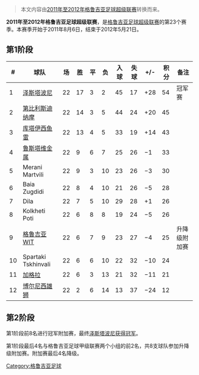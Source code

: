 > 本文内容由[2011年至2012年格鲁吉亚足球超级联赛](https://zh.wikipedia.org/wiki/2011年至2012年格鲁吉亚足球超级联赛)转换而来。


**2011年至2012年格鲁吉亚足球超级联赛**，是[格鲁吉亚足球超级联赛](../Page/格鲁吉亚足球超级联赛.md "wikilink")的第23个赛季。本赛季开始于2011年8月6日，结束于2012年5月21日。

## 第1阶段

| \# | 球队                                                          | 场  | 胜  | 平 | 负  | 入球 | 失球 | \+/- | 积分 | 备注     |
| -- | ----------------------------------------------------------- | -- | -- | - | -- | -- | -- | ---- | -- | ------ |
| 1  | [泽斯塔波尼](../Page/泽斯塔波尼足球俱乐部.md "wikilink")                   | 22 | 17 | 3 | 2  | 45 | 17 | \+28 | 54 | 冠军赛    |
| 2  | [第比利斯迪纳摩](https://zh.wikipedia.org/wiki/第比利斯迪纳摩 "wikilink") | 22 | 14 | 3 | 5  | 44 | 24 | \+20 | 45 |        |
| 3  | [库塔伊西鱼雷](https://zh.wikipedia.org/wiki/库塔伊西鱼雷 "wikilink")   | 22 | 13 | 4 | 5  | 33 | 19 | \+14 | 43 |        |
| 4  | [鲁斯塔维金属](https://zh.wikipedia.org/wiki/鲁斯塔维金属 "wikilink")   | 22 | 9  | 6 | 7  | 25 | 26 | −1   | 33 |        |
| 5  | Merani Martvili                                             | 22 | 9  | 3 | 10 | 23 | 26 | −3   | 30 |        |
| 6  | Baia Zugdidi                                                | 22 | 8  | 4 | 10 | 21 | 26 | −5   | 28 |        |
| 7  | Dila                                                        | 22 | 7  | 5 | 10 | 29 | 28 | \+1  | 26 |        |
| 8  | Kolkheti Poti                                               | 22 | 6  | 8 | 8  | 19 | 24 | −5   | 26 |        |
| 9  | [格鲁吉亚WIT](https://zh.wikipedia.org/wiki/格鲁吉亚WIT "wikilink") | 22 | 6  | 7 | 9  | 23 | 27 | −4   | 25 | 升降级附加赛 |
| 10 | Spartaki Tskhinvali                                         | 22 | 6  | 6 | 10 | 22 | 32 | −10  | 24 |        |
| 11 | [加格拉](https://zh.wikipedia.org/wiki/加格拉足球俱乐部 "wikilink")    | 22 | 6  | 3 | 13 | 21 | 32 | −11  | 21 |        |
| 12 | [博尔尼西雄狮](https://zh.wikipedia.org/wiki/博尔尼西雄狮 "wikilink")   | 22 | 2  | 6 | 14 | 13 | 37 | −24  | 12 |        |

## 第2阶段

第1阶段前8名进行冠军附加赛，最终[泽斯塔波尼获得冠军](../Page/泽斯塔波尼足球俱乐部.md "wikilink")。

第1阶段最后4名与格鲁吉亚足球甲级联赛两个小组的前2名，共8支球队参加升降级附加赛。附加赛最后4名降级。

[Category:格鲁吉亚足球](https://zh.wikipedia.org/wiki/Category:格鲁吉亚足球 "wikilink")